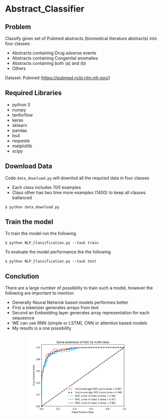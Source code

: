 # Abstract_Classifier

## Problem
Classify given set of Pubmed abstracts (biomedical literature abstracts) into four classes:
- Abstracts containing Drug adverse events
- Abstracts containing Congenital anomalies
- Abstracts containing both (a) and (b)
- Others

Dataset: Pubmed (https://pubmed.ncbi.nlm.nih.gov/)

## Required Libraries 
- python 3
- numpy 
- tenforflow
- keras
- sklearn
- pandas
- bs4
- requests
- matplotlib
- scipy

## Download Data
Code `data_download.py` will downlod all the required data in four classes
- Each class includes 700 examples
- Class other has two time more examples (1400) to keep all classes ballanced 
```
$ python data_download.py
```

## Train the model
To train the model run the following
```
$ python NLP_Classification.py --task train
```
To evaluate the model performance the the following
```
$ python NLP_Classification.py --task test
```
## Conclution 
There are a large number of possibility to train such a model, however the following are important to mention
- Generally Neural Netwrok based models performes better
- First a tokenizer generates arrays from text
- Second an Embedding layer generates array representation for each sequesnce 
- WE can use RNN (simple or LSTM), CNN or attention based models 
- My results is a one possibility

<p align="center"> <img src="https://github.com/nimahamidi/Abstract_Classifier/blob/master/Figure_1.png" width="70%"> </p>



